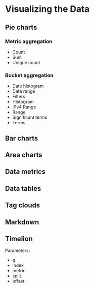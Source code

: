 # Visualizing the Data

## Pie charts
### Metric aggregation
- Count
- Sum
- Unique count

### Bucket aggregation
- Date histogram
- Date range
- Filters
- Histogram
- IPv4 Range
- Range
- Significant terms
- Terms


## Bar charts

## Area charts

## Data metrics

## Data tables

## Tag clouds

## Markdown


## Timelion
Parameters:
- q
- index
- metric
- split
- offset
